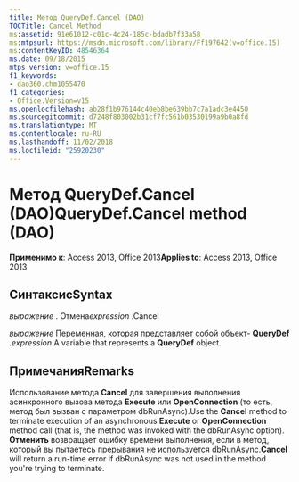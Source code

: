 ```yaml
---
title: Метод QueryDef.Cancel (DAO)
TOCTitle: Cancel Method
ms:assetid: 91e61012-c01c-4c24-185c-bdadb7f33a58
ms:mtpsurl: https://msdn.microsoft.com/library/Ff197642(v=office.15)
ms:contentKeyID: 48546364
ms.date: 09/18/2015
mtps_version: v=office.15
f1_keywords:
- dao360.chm1055470
f1_categories:
- Office.Version=v15
ms.openlocfilehash: ab28f1b976144c40eb8be639bb7c7a1adc3e4450
ms.sourcegitcommit: d7248f803002b31cf7fc561b03530199a9b0a8fd
ms.translationtype: MT
ms.contentlocale: ru-RU
ms.lasthandoff: 11/02/2018
ms.locfileid: "25920230"
---
```

# <a name="querydefcancel-method-dao"></a><span data-ttu-id="7dfb2-102">Метод QueryDef.Cancel (DAO)</span><span class="sxs-lookup"><span data-stu-id="7dfb2-102">QueryDef.Cancel method (DAO)</span></span>


<span data-ttu-id="7dfb2-103">**Применимо к**: Access 2013, Office 2013</span><span class="sxs-lookup"><span data-stu-id="7dfb2-103">**Applies to**: Access 2013, Office 2013</span></span>

## <a name="syntax"></a><span data-ttu-id="7dfb2-104">Синтаксис</span><span class="sxs-lookup"><span data-stu-id="7dfb2-104">Syntax</span></span>

<span data-ttu-id="7dfb2-105">*выражение* . Отмена</span><span class="sxs-lookup"><span data-stu-id="7dfb2-105">*expression* .Cancel</span></span>

<span data-ttu-id="7dfb2-106">*выражение* Переменная, которая представляет собой объект- **QueryDef** .</span><span class="sxs-lookup"><span data-stu-id="7dfb2-106">*expression* A variable that represents a **QueryDef** object.</span></span>

## <a name="remarks"></a><span data-ttu-id="7dfb2-107">Примечания</span><span class="sxs-lookup"><span data-stu-id="7dfb2-107">Remarks</span></span>

<span data-ttu-id="7dfb2-108">Использование метода **Cancel** для завершения выполнения асинхронного вызова метода **Execute** или **OpenConnection** (то есть, метод был вызван с параметром dbRunAsync).</span><span class="sxs-lookup"><span data-stu-id="7dfb2-108">Use the **Cancel** method to terminate execution of an asynchronous **Execute** or **OpenConnection** method call (that is, the method was invoked with the dbRunAsync option).</span></span> <span data-ttu-id="7dfb2-109">**Отменить** возвращает ошибку времени выполнения, если в метод, который вы пытаетесь прерывания не используется dbRunAsync.</span><span class="sxs-lookup"><span data-stu-id="7dfb2-109">**Cancel** will return a run-time error if dbRunAsync was not used in the method you're trying to terminate.</span></span>

